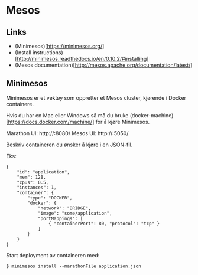 # Mesos

## Links

- (Minimesos)[https://minimesos.org/]
- (Install instructions)[http://minimesos.readthedocs.io/en/0.10.2/#installing]
- (Mesos documentation)[http://mesos.apache.org/documentation/latest/]


## Minimesos

Minimesos er et vektøy som oppretter et Mesos cluster, kjørende i Docker containere. 

Hvis du har en Mac eller Windows så må du bruke (docker-machine)[https://docs.docker.com/machine/] for å kjøre Minimesos.

Marathon UI: http://<docker-machine>:8080/
Mesos UI: http://<docker-machine>:5050/

Beskriv containeren du ønsker å kjøre i en JSON-fil.

Eks: 

```
{
    "id": "application",
    "mem": 128,
    "cpus": 0.5,
    "instances": 1,
    "container": {
        "type": "DOCKER",
        "docker": {
            "network": "BRIDGE",
            "image": "some/application",
            "portMappings": [
                { "containerPort": 80, "protocol": "tcp" }
            ]
        }
    }
}
```

Start deployment av containeren med:

`$ minimesos install --marathonFile application.json`